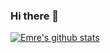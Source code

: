 ### Hi there 👋

[![Emre's github stats](https://github-readme-stats.vercel.app/api?username=emrekacan&count_private=true&show_icons=true&theme=radical&hide_rank=false)](https://github.com/anuraghazra/github-readme-stats)
<!--
[![Top Langs](https://github-readme-stats.vercel.app/api/top-langs/?username=emrekacan)](https://github.com/anuraghazra/github-readme-stats)


**emrekacan/emrekacan** is a ✨ _special_ ✨ repository because its `README.md` (this file) appears on your GitHub profile.

Here are some ideas to get you started:

- 🔭 I’m currently working on ...
- 🌱 I’m currently learning ...
- 👯 I’m looking to collaborate on ...
- 🤔 I’m looking for help with ...
- 💬 Ask me about ...
- 📫 How to reach me: ...
- 😄 Pronouns: ...
- ⚡ Fun fact: ...
-->
